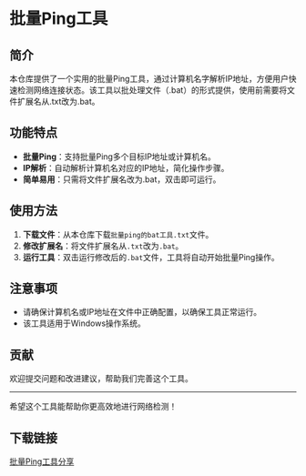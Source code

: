 # 批量Ping工具

## 简介

本仓库提供了一个实用的批量Ping工具，通过计算机名字解析IP地址，方便用户快速检测网络连接状态。该工具以批处理文件（.bat）的形式提供，使用前需要将文件扩展名从.txt改为.bat。

## 功能特点

- **批量Ping**：支持批量Ping多个目标IP地址或计算机名。
- **IP解析**：自动解析计算机名对应的IP地址，简化操作步骤。
- **简单易用**：只需将文件扩展名改为.bat，双击即可运行。

## 使用方法

1. **下载文件**：从本仓库下载`批量ping的bat工具.txt`文件。
2. **修改扩展名**：将文件扩展名从`.txt`改为`.bat`。
3. **运行工具**：双击运行修改后的`.bat`文件，工具将自动开始批量Ping操作。

## 注意事项

- 请确保计算机名或IP地址在文件中正确配置，以确保工具正常运行。
- 该工具适用于Windows操作系统。

## 贡献

欢迎提交问题和改进建议，帮助我们完善这个工具。

---

希望这个工具能帮助你更高效地进行网络检测！

## 下载链接

[批量Ping工具分享](https://pan.quark.cn/s/0f3405b45452)